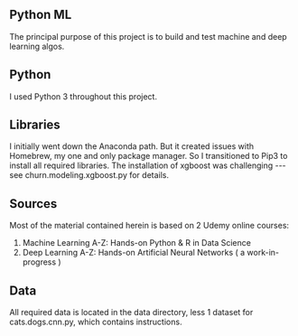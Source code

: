 Python ML
---------
The principal purpose of this project is to build and test machine and deep learning algos.

Python
------
I used Python 3 throughout this project.

Libraries
---------
I initially went down the Anaconda path. But it created issues with Homebrew, my one and only
package manager. So I transitioned to Pip3 to install all required libraries. The installation
of xgboost was challenging --- see churn.modeling.xgboost.py for details.

Sources
-------
Most of the material contained herein is based on 2 Udemy online courses:
  1. Machine Learning A-Z: Hands-on Python & R in Data Science
  2. Deep Learning A-Z: Hands-on Artificial Neural Networks ( a work-in-progress )

Data
----
All required data is located in the data directory, less 1 dataset for cats.dogs.cnn.py, which
contains instructions.
